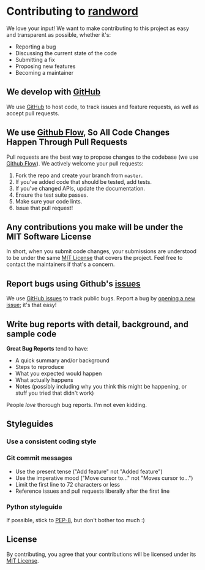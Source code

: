 # Contributing to [randword](https://github.com/8nhuman8/randword)

We love your input! We want to make contributing to this project as easy and transparent as possible, whether it's:

- Reporting a bug
- Discussing the current state of the code
- Submitting a fix
- Proposing new features
- Becoming a maintainer

## We develop with [GitHub](https://github.com)

We use [GitHub](https://github.com) to host code, to track issues and feature requests, as well as accept pull requests.

## We use [Github Flow](https://guides.github.com/introduction/flow/), So All Code Changes Happen Through Pull Requests

Pull requests are the best way to propose changes to the codebase (we use [Github Flow](https://guides.github.com/introduction/flow/)). We actively welcome your pull requests:

1. Fork the repo and create your branch from `master`.
2. If you've added code that should be tested, add tests.
3. If you've changed APIs, update the documentation.
4. Ensure the test suite passes.
5. Make sure your code lints.
6. Issue that pull request!

## Any contributions you make will be under the MIT Software License

In short, when you submit code changes, your submissions are understood to be under the same [MIT License](http://choosealicense.com/licenses/mit/) that covers the project. Feel free to contact the maintainers if that's a concern.

## Report bugs using Github's [issues](https://github.com/8nhuman8/randword/issues)

We use [GitHub issues](https://help.github.com/en/github/managing-your-work-on-github/about-issues) to track public bugs. Report a bug by [opening a new issue](https://github.com/8nhuman8/randword/issues/new/choose); it's that easy!

## Write bug reports with detail, background, and sample code

**Great Bug Reports** tend to have:

- A quick summary and/or background
- Steps to reproduce
- What you expected would happen
- What actually happens
- Notes (possibly including why you think this might be happening, or stuff you tried that didn't work)

People *love* thorough bug reports. I'm not even kidding.

## Styleguides

### Use a consistent coding style

### Git commit messages

- Use the present tense ("Add feature" not "Added feature")
- Use the imperative mood ("Move cursor to..." not "Moves cursor to...")
- Limit the first line to 72 characters or less
- Reference issues and pull requests liberally after the first line

### Python styleguide

If possible, stick to [PEP-8](https://www.python.org/dev/peps/pep-0008/), but don't bother too much :)

## License

By contributing, you agree that your contributions will be licensed under its [MIT License](https://github.com/8nhuman8/randword/blob/master/LICENSE).
